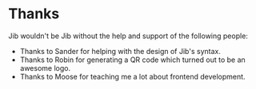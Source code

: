 # Thanks

Jib wouldn't be Jib without the help and support of the following people:

- Thanks to Sander for helping with the design of Jib's syntax.
- Thanks to Robin for generating a QR code which turned out to be an awesome logo.
- Thanks to Moose for teaching me a lot about frontend development.
